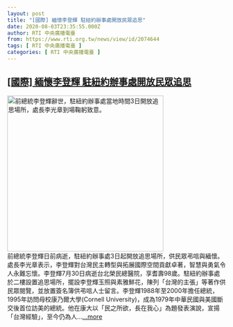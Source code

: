 ```yaml
---
layout: post
title: "[國際] 緬懷李登輝 駐紐約辦事處開放民眾追思"
date: 2020-08-03T23:35:55.000Z
author: RTI 中央廣播電臺
from: https://www.rti.org.tw/news/view/id/2074644
tags: [ RTI 中央廣播電臺 ]
categories: [ RTI 中央廣播電臺 ]
---
```

<!--1596497755000-->
[[國際] 緬懷李登輝 駐紐約辦事處開放民眾追思](https://www.rti.org.tw/news/view/id/2074644)
------

<div>
<img src="https://static.rti.org.tw/assets/thumbnails/2020/08/04/20200804000001M.jpg" width="360" alt="前總統李登輝辭世，駐紐約辦事處當地時間3日開放追思場所，處長李光章到場鞠躬致意。" title="前總統李登輝辭世，駐紐約辦事處當地時間3日開放追思場所，處長李光章到場鞠躬致意。"><br>前總統李登輝日前病逝，駐紐約辦事處3日起開放追思場所，供民眾弔唁與緬懷。處長李光章表示，李登輝對台灣民主轉型與拓展國際空間貢獻卓著，智慧與勇氣令人永難忘懷。李登輝7月30日病逝台北榮民總醫院，享耆壽98歲。駐紐約辦事處於二樓設置追思場所，擺設李登輝玉照與素雅鮮花，陳列「台灣的主張」等著作供民眾閱覽，並放置簽名簿供弔唁人士留言。李登輝1988年至2000年擔任總統，1995年訪問母校康乃爾大學(Cornell University)，成為1979年中華民國與美國斷交後首位訪美的總統。他在康大以「民之所欲，長在我心」為題發表演說，宣揚「台灣經驗」，至今仍為人...<a target="_blank" href="https://www.rti.org.tw/news/view/id/2074644">...more</a>
</div>
